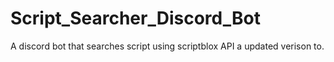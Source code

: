 # Script_Searcher_Discord_Bot
A discord bot that searches script using scriptblox API a updated verison to.
